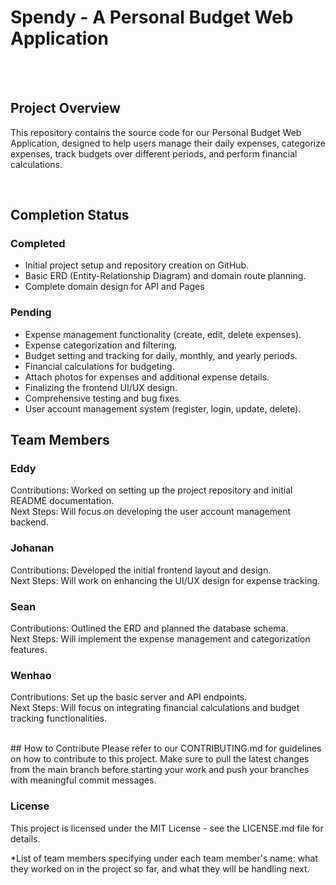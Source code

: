 # Spendy - A Personal Budget Web Application
</br></br>

## Project Overview
This repository contains the source code for our Personal Budget Web Application, designed to help users manage their daily expenses, categorize expenses, track budgets over different periods, and perform financial calculations.

</br>

## Completion Status

### Completed
- Initial project setup and repository creation on GitHub.
- Basic ERD (Entity-Relationship Diagram) and domain route planning.
- Complete domain design for API and Pages
### Pending
- Expense management functionality (create, edit, delete expenses).
- Expense categorization and filtering.
- Budget setting and tracking for daily, monthly, and yearly periods.
- Financial calculations for budgeting.
- Attach photos for expenses and additional expense details.
- Finalizing the frontend UI/UX design.
- Comprehensive testing and bug fixes.
- User account management system (register, login, update, delete).

## Team Members
### Eddy
Contributions: Worked on setting up the project repository and initial README documentation. </br>
Next Steps: Will focus on developing the user account management backend.

### Johanan
Contributions: Developed the initial frontend layout and design.</br>
Next Steps: Will work on enhancing the UI/UX design for expense tracking.

### Sean
Contributions: Outlined the ERD and planned the database schema.</br>
Next Steps: Will implement the expense management and categorization features.

### Wenhao
Contributions: Set up the basic server and API endpoints.</br>
Next Steps: Will focus on integrating financial calculations and budget tracking functionalities.


</br>
## How to Contribute
Please refer to our CONTRIBUTING.md for guidelines on how to contribute to this project. Make sure to pull the latest changes from the main branch before starting your work and push your branches with meaningful commit messages.

### License
This project is licensed under the MIT License - see the LICENSE.md file for details.

*List of team members specifying under each team member's name: what they worked on in the project so far, and what they will be handling next.
